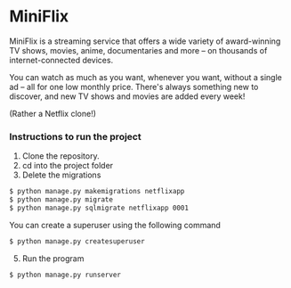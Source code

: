 # MiniFlix

MiniFlix is a streaming service that offers a wide variety of award-winning TV shows, movies, anime, documentaries and more – on thousands of internet-connected devices.

You can watch as much as you want, whenever you want, without a single ad – all for one low monthly price. There's always something new to discover, and new TV shows and movies are added every week! 

(Rather a Netflix clone!)

### Instructions to run the project

1. Clone the repository.
2. cd into the project folder
3. Delete the migrations

```bash
$ python manage.py makemigrations netflixapp
$ python manage.py migrate
$ python manage.py sqlmigrate netflixapp 0001
```
You can create a superuser using the following command

```bash
$ python manage.py createsuperuser
```

5. Run the program

```bash
$ python manage.py runserver
```

